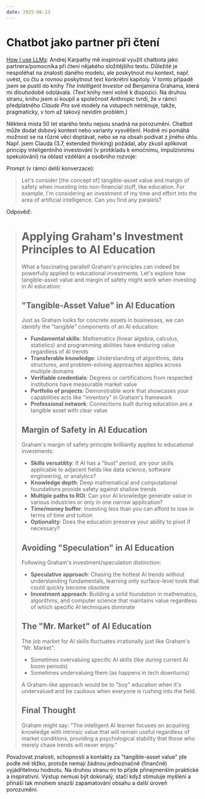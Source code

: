 ```yaml
---
date: 2025-06-13
---
```


# Chatbot jako partner při čtení

[How I use LLMs](https://youtu.be/EWvNQjAaOHw?t=3298): Andrej Karpathy mě inspiroval využít chatbota jako partnera/pomocníka při čtení nějakého složitějšího textu. Důležité je nespoléhat na znalosti daného modelu, ale poskytnout mu kontext, např. uvést, co čtu a rovnou poskytnout text konkrétní kapitoly. V tomto případě jsem se pustil do knihy _The Intelligent Investor_ od Benjamina Grahama, která mi dlouhodobě odolávala. (Text knihy není volně k dispozici. Na druhou stranu, knihu jsem si koupil a společnost Anthropic tvrdí, že v rámci předplatného _Claude Pro_ své modely na vstupech netrénuje, takže, pragmaticky, v tom až takový nevidím problém.)

Některá místa 50 let starého textu nejsou snadná na porozumění. Chatbot může dodat dobový kontext nebo varianty vysvětlení. Hodně mi pomáhá možnost se na různé věci doptávat, nebo se na obsah podívat z jiného úhlu. Např. jsem Clauda (3.7, extended thinking) požádal, aby zkusil aplikovat principy inteligentního investování (v protikladu k emočnímu, impulzivnímu spekulování) na oblast vzdělání a osobního rozvoje:

Prompt (v rámci delší konverzace):

> Let's consider [the concept of] tangible-asset value and margin of safety when investing into non-financial stuff, like education. For example, I'm considering an investment of my time and effort into the area of artificial intelligence. Can you find any paralels?

<!-- more -->

Odpověď:

> # Applying Graham's Investment Principles to AI Education
> 
> What a fascinating parallel! Graham's principles can indeed be powerfully applied to educational investments. Let's explore how tangible-asset value and margin of safety might work when investing in AI education:
> 
> ## "Tangible-Asset Value" in AI Education
> 
> Just as Graham looks for concrete assets in businesses, we can identify the "tangible" components of an AI education:
> 
> - **Fundamental skills**: Mathematics (linear algebra, calculus, statistics) and programming abilities have enduring value regardless of AI trends
> - **Transferable knowledge**: Understanding of algorithms, data structures, and problem-solving approaches applies across multiple domains
> - **Verifiable credentials**: Degrees or certifications from respected institutions have measurable market value
> - **Portfolio of projects**: Demonstrable work that showcases your capabilities acts like "inventory" in Graham's framework
> - **Professional network**: Connections built during education are a tangible asset with clear value
> 
> ## Margin of Safety in AI Education
> 
> Graham's margin of safety principle brilliantly applies to educational investments:
> 
> - **Skills versatility**: If AI has a "bust" period, are your skills applicable to adjacent fields like data science, software engineering, or analytics?
> - **Knowledge depth**: Deep mathematical and computational foundations provide safety against shallow trends
> - **Multiple paths to ROI**: Can your AI knowledge generate value in various industries or only in one narrow application?
> - **Time/money buffer**: Investing less than you can afford to lose in terms of time and tuition
> - **Optionality**: Does the education preserve your ability to pivot if necessary?
> 
> ## Avoiding "Speculation" in AI Education
> 
> Following Graham's investment/speculation distinction:
> 
> - **Speculative approach**: Chasing the hottest AI trends without understanding fundamentals, learning only surface-level tools that could quickly become obsolete
> - **Investment approach**: Building a solid foundation in mathematics, algorithms, and computer science that maintains value regardless of which specific AI techniques dominate
> 
> ## The "Mr. Market" of AI Education
> 
> The job market for AI skills fluctuates irrationally just like Graham's "Mr. Market":
> - Sometimes overvaluing specific AI skills (like during current AI boom periods)
> - Sometimes undervaluing them (as happens in tech downturns)
> 
> A Graham-like approach would be to "buy" education when it's undervalued and be cautious when everyone is rushing into the field.
> 
> ## Final Thought
> 
> Graham might say: "The intelligent AI learner focuses on acquiring knowledge with intrinsic value that will remain useful regardless of market conditions, providing a psychological stability that those who merely chase trends will never enjoy."

Považovat znalosti, schopnosti a kontakty za "tangible-asset value" jde podle mě těžko, protože nemají žádnou jednoznačně (finančně) vyjádřitelnou hodnotu. Na druhou stranu mi to přijde přinejmenším praktické a inspirativní. Výstup nemusí být dokonalý, stačí když stimuluje myšlení a přináší tak mnohem snazší zapamatování obsahu a další úroveň porozumění.

